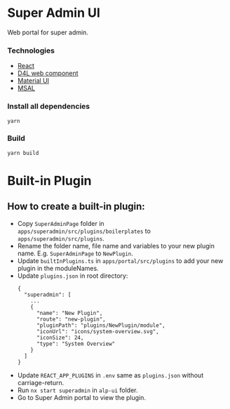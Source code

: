 # Super Admin UI

Web portal for super admin.

### Technologies

- [React](https://reactjs.org/)
- [D4L web component](https://www.npmjs.com/package/@d4l/web-components-library)
- [Material UI](https://material-ui.com/)
- [MSAL](https://www.npmjs.com/package/msal)


### Install all dependencies

```
yarn
```

### Build

```
yarn build
```

# Built-in Plugin

## How to create a built-in plugin:

- Copy `SuperAdminPage` folder in `apps/superadmin/src/plugins/boilerplates` to `apps/superadmin/src/plugins`.
- Rename the folder name, file name and variables to your new plugin name. E.g. `SuperAdminPage` to `NewPlugin`.
- Update `builtInPlugins.ts` in `apps/portal/src/plugins` to add your new plugin in the moduleNames.
- Update `plugins.json` in root directory:
  ```
  {
    "superadmin": [
      ...
      {
        "name": "New Plugin",
        "route": "new-plugin",
        "pluginPath": "plugins/NewPlugin/module",
        "iconUrl": "icons/system-overview.svg",
        "iconSize": 24,
        "type": "System Overview"
      }
    ]
  }
  ```
- Update `REACT_APP_PLUGINS` in `.env` same as `plugins.json` without carriage-return.
- Run `nx start superadmin` in `alp-ui` folder.
- Go to Super Admin portal to view the plugin.
